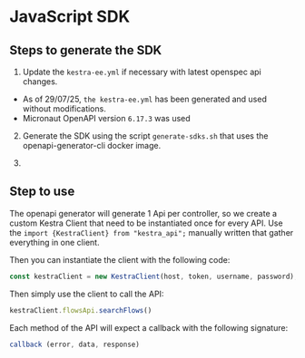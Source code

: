 # JavaScript SDK

## Steps to generate the SDK

1. Update the `kestra-ee.yml` if necessary with latest openspec api changes.

  - As of 29/07/25, `the kestra-ee.yml` has been generated and used without modifications.
  - Micronaut OpenAPI version `6.17.3` was used

2. Generate the SDK using the script `generate-sdks.sh` that uses the openapi-generator-cli docker image.

3.
## Step to use

The openapi generator will generate 1 Api per controller, so we create a custom Kestra Client that need to be instantiated once for every API.
Use the `import {KestraClient} from "kestra_api";` manually written that gather everything in one client.

Then you can instantiate the client with the following code:

```javascript
const kestraClient = new KestraClient(host, token, username, password);
 ```

Then simply use the client to call the API:

```javascript
kestraClient.flowsApi.searchFlows()
```

Each method of the API will expect a callback with the following signature:

```javascript
callback (error, data, response)
```